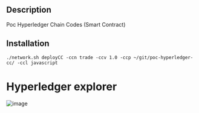 ## Description

Poc Hyperledger Chain Codes (Smart Contract)

## Installation

```shell
./network.sh deployCC -ccn trade -ccv 1.0 -ccp ~/git/poc-hyperledger-cc/ -ccl javascript
```

# Hyperledger explorer
![image](https://user-images.githubusercontent.com/1216181/114089334-4ee48100-98b6-11eb-8ea0-f45583cbe03e.png)